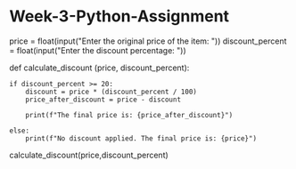 # Week-3-Python-Assignment
price = float(input("Enter the original price of the item: "))
discount_percent = float(input("Enter the discount percentage: "))

def calculate_discount (price, discount_percent):  
    
    if discount_percent >= 20:
        discount = price * (discount_percent / 100)
        price_after_discount = price - discount
            
        print(f"The final price is: {price_after_discount}")
   
    else:
        print(f"No discount applied. The final price is: {price}")
calculate_discount(price,discount_percent)
